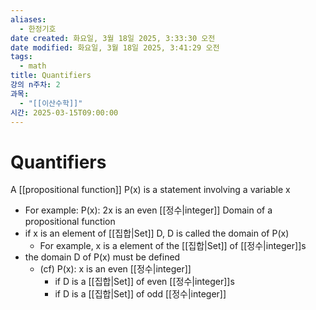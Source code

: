 ```yaml
---
aliases:
  - 한정기호
date created: 화요일, 3월 18일 2025, 3:33:30 오전
date modified: 화요일, 3월 18일 2025, 3:41:29 오전
tags:
  - math
title: Quantifiers
강의 n주차: 2
과목:
  - "[[이산수학]]"
시간: 2025-03-15T09:00:00
---
```


# Quantifiers

A [[propositional function]] P(x) is a statement involving a variable x
- For example: P(x): 2x is an even [[정수|integer]]
Domain of a propositional function
- if x is an element of [[집합|Set]] D, D is called the domain of P(x)
	- For example, x is a element of the [[집합|Set]] of [[정수|integer]]s
- the domain D of P(x) must be defined
	- (cf) P(x): x is an even [[정수|integer]]
		- if D is a [[집합|Set]] of even [[정수|integer]]s
		- if D is a [[집합|Set]] of odd [[정수|integer]]
